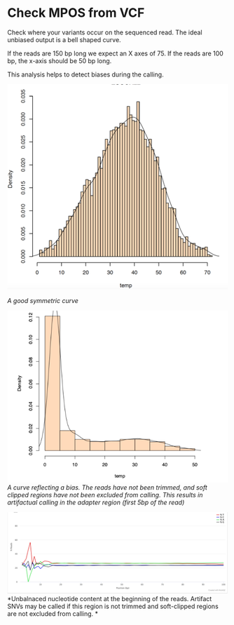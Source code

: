 # Check MPOS from VCF
  
Check where your variants occur on the sequenced read.
The ideal unbiased output is a bell shaped curve.
 
If the reads are 150 bp long we expect an X axes of 75. If the reads are 100 bp, the x-axis should be 50 bp long. 

This analysis helps to detect biases during the calling. 

![Example](Pictures/aftertrimming.png)


*A good symmetric curve*



![Example](Pictures/beforetrimming.png)
*A curve reflecting a bias.*
*The reads have not been trimmed, and soft clipped regions have not been excluded from calling.*
*This results in artifactual calling in the adapter region (first 5bp of the read)*

![Example](Pictures/adapterregion.png)
*Unbalnaced nucleotide content at the beginning of the reads. Artifact SNVs may be called if this region is not trimmed and soft-clipped regions are not excluded from calling. *
